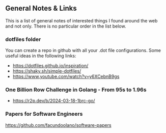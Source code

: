 ## General Notes & Links

This is a list of general notes of interested things I found around the web and not only. There is no particular order in the list below.

### dotfiles folder

You can create a repo in github with all your .dot file configurations. Some
useful ideas in the following links:

- https://dotfiles.github.io/inspiration/
- https://shaky.sh/simple-dotfiles/
- https://www.youtube.com/watch?v=y6XCebnB9gs

### One Billion Row Challenge in Golang - From 95s to 1.96s

- https://r2p.dev/b/2024-03-18-1brc-go/

### Papers for Software Engineers
https://github.com/facundoolano/software-papers

